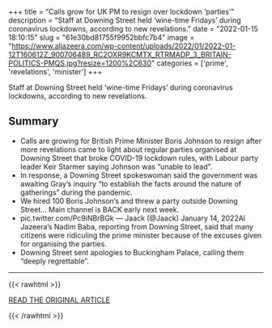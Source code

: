 +++
title = "Calls grow for UK PM to resign over lockdown ‘parties’"
description = "Staff at Downing Street held ‘wine-time Fridays’ during coronavirus lockdowns, according to new revelations."
date = "2022-01-15 18:10:15"
slug = "61e30bd81755f9952bbfc7b4"
image = "https://www.aljazeera.com/wp-content/uploads/2022/01/2022-01-12T160612Z_900706489_RC2OXR9KCMTX_RTRMADP_3_BRITAIN-POLITICS-PMQS.jpg?resize=1200%2C630"
categories = ['prime', 'revelations', 'minister']
+++

Staff at Downing Street held ‘wine-time Fridays’ during coronavirus lockdowns, according to new revelations.

## Summary

- Calls are growing for British Prime Minister Boris Johnson to resign after more revelations came to light about regular parties organised at Downing Street that broke COVID-19 lockdown rules, with Labour party leader Keir Starmer saying Johnson was “unable to lead”.
- In response, a Downing Street spokeswoman said the government was awaiting Gray’s inquiry “to establish the facts around the nature of gatherings” during the pandemic.
- We hired 100 Boris Johnson’s and threw a party outside Downing Street… Main channel is BACK early next week.
- pic.twitter.com/Pc9iNBrBGk — Jaack (@Jaack) January 14, 2022Al Jazeera’s Nadim Baba, reporting from Downing Street, said that many citizens were ridiculing the prime minister because of the excuses given for organising the parties.
- Downing Street sent apologies to Buckingham Palace, calling them “deeply regrettable”.

---

{{< rawhtml >}}
  <p class="article-category">
    <a target="_blank" href="https://www.aljazeera.com/news/2022/1/15/friday-drinking-sessions-breaking-covid-rules-pressure-on-uk-pm">READ THE ORIGINAL ARTICLE</a>
  </p>
{{< /rawhtml >}}
